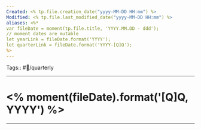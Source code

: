 ```yaml
---
Created: <% tp.file.creation_date("yyyy-MM-DD HH:mm") %>
Modified: <% tp.file.last_modified_date("yyyy-MM-DD HH:mm") %>
aliases: <%*
var fileDate = moment(tp.file.title, 'YYYY.MM.DD - ddd');
// moment dates are mutable 
let yearLink = fileDate.format('YYYY');
let quarterLink = fileDate.format('YYYY-[Q]Q');
%>
---
```

Tags:: #📅/quarterly
___

# <% moment(fileDate).format('[Q]Q, YYYY') %>

___

